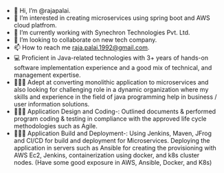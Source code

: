 - 👋 Hi, I’m @rajapalai.
- 👀 I’m interested in creating microservices using spring boot and AWS cloud platfrom.
- 🌱 I’m currently working with Synechron Technologies Pvt. Ltd.
- 💞️ I’m looking to collaborate on new tech company.
- 📫 How to reach me raja.palai.1992@gmail.com.
- 💻 Proficient in Java-related technologies with 3+ years of hands-on software implementation 
experience and a good mix of technical, and management expertise.
- 🧑🏻‍💻 Adept at converting monolithic application to microservices and also looking for challenging 
role in a dynamic organization where my skills and experience in the field of java programming 
help in business / user information solutions.
- 🧑🏻‍💻 Application Design and Coding-: Outlined documents & performed program coding & testing in 
compliance with the approved life cycle methodologies such as Agile.
- 🧑🏻‍💻 Application Build and Deployment-: Using Jenkins, Maven, JFrog and CI/CD for build and 
deployment for Microservices. Deploying the application in servers such as Ansible for creating 
the provisioning with AWS Ec2, Jenkins, containerization using docker, and k8s cluster nodes. 
(Have some good exposure in AWS, Ansible, Docker, and K8s)
<!---
rajapalai/rajapalai is a ✨ special ✨ repository because its `README.md` (this file) appears on your GitHub profile.
You can click the Preview link to take a look at your changes.
--->
